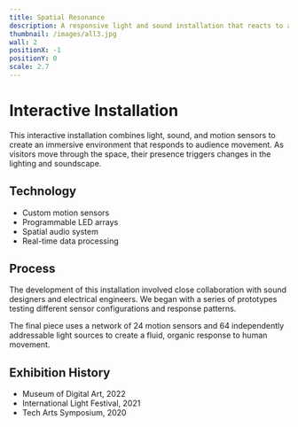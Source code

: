 ```yaml
---
title: Spatial Resonance
description: A responsive light and sound installation that reacts to audience movements
thumbnail: /images/all3.jpg
wall: 2
positionX: -1
positionY: 0
scale: 2.7
---
```


# Interactive Installation

This interactive installation combines light, sound, and motion sensors to create an immersive environment that responds to audience movement. As visitors move through the space, their presence triggers changes in the lighting and soundscape.

## Technology

- Custom motion sensors
- Programmable LED arrays
- Spatial audio system
- Real-time data processing

## Process

The development of this installation involved close collaboration with sound designers and electrical engineers. We began with a series of prototypes testing different sensor configurations and response patterns.

The final piece uses a network of 24 motion sensors and 64 independently addressable light sources to create a fluid, organic response to human movement.

## Exhibition History

- Museum of Digital Art, 2022
- International Light Festival, 2021
- Tech Arts Symposium, 2020 